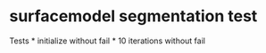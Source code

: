 # surfacemodel segmentation test
Tests
    * initialize without fail
    * 10 iterations without fail
